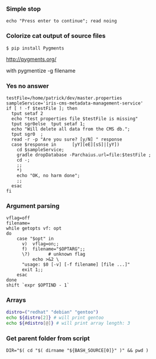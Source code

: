 ### Simple stop
```
echo "Press enter to continue"; read noing
```

### Colorize cat output of source files

`$ pip install Pygments`

http://pygments.org/

with pygmentize -g filename

### Yes no answer
```shell
testFile=/home/patrick/dev/master.properties
sampleService='iris-cms-metadata-management-service'
if [ ! -f $testFile ]; then
  tput setaf 2
  echo "test properties file $testFile is missing"
  tput sgr0else  tput setaf 1;
  echo "Will delete all data from the CMS db.";
  tput sgr0  ;
  read -r -p "Are you sure? [y/N] " response
  case $response in      [yY][eE][sS]|[yY])
    cd $sampleService;
    gradle dropDatabase -Parchaius.url=file:$testFile ;
    cd -;
    ;;
    *)
    echo "OK, no harm done";
    ;;
  esac
fi
```

### Argument parsing

```shell
vflag=off
filename=
while getopts vf: opt
do
    case "$opt" in
      v)  vflag=on;;
      f)  filename="$OPTARG";;
      \?)		# unknown flag
      	  echo >&2 \
	  "usage: $0 [-v] [-f filename] [file ...]"
	  exit 1;;
    esac
done
shift `expr $OPTIND - 1`
```

### Arrays
```sh
distro=("redhat" "debian" "gentoo")
echo ${distro[2]} # will print gentoo
echo ${#distro[@]} # will print array length: 3
```

### Get parent folder from script
```
DIR="$( cd "$( dirname "${BASH_SOURCE[0]}" )" && pwd )
```
